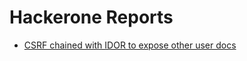 # Hackerone Reports

- [ CSRF chained with IDOR to expose other user docs ](https://hackerone.com/reports/398316)
